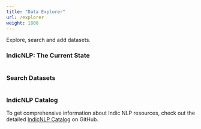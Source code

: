 ```yaml
---
title: "Data Explorer"
url: /explorer
weight: 1800
---
```


Explore, search and add datasets.

### IndicNLP: The Current State


<table id="example2" class="ui table table-bordered dt-responsive no-wrap compact unstackable">
</table>

### Search Datasets


<link rel="stylesheet" href="https://cdn.datatables.net/1.10.22/css/jquery.dataTables.min.css">
<script src="https://code.jquery.com/jquery-3.5.1.min.js"></script>

<script src="https://cdnjs.cloudflare.com/ajax/libs/PapaParse/5.3.0/papaparse.min.js"></script>
<script src="https://cdn.datatables.net/1.10.22/js/jquery.dataTables.min.js"></script>
<style>
    table.dataTable.no-footer {
        border-bottom: 0 !important;
    }

    tfoot {
        display: table-row-group;
    }
    input[type="text"] {
     width: 100%; 
     box-sizing: border-box;
     -webkit-box-sizing:border-box;
     -moz-box-sizing: border-box;
    }


</style>

<script>

    let dataURL = "https://docs.google.com/spreadsheets/d/e/2PACX-1vQGyB-QInM69IoR2nP6pJ_Uc0tA0fRxb1NvDe1F1GvBd7UT9lYW06-DuTjaKTYzmuHbAEPaQR5nhhCb/pub?gid=0&single=true&output=csv";
    let encodedURL = encodeURIComponent(dataURL)
    let proxyURL = `https://api.allorigins.win/raw?url=${encodedURL}`;

    result = Papa.parse(proxyURL, {
        download: true,
        dynamicTyping: true,
        complete: function(results) {
            let data = process_data(results.data);
            let dataset_names = {};
            for (const type in data.datasets) {
                for (const lang in data.datasets[type]) {
                    for (const name of data.datasets[type][lang]) {
                        if (!(name in dataset_names)) {
                            dataset_names[name] = {};
                        }
                        if (!(type in dataset_names[name])) {
                            dataset_names[name][type] = []
                        }
                        dataset_names[name][type].push(lang);
                    }
                }
            }
            let table = [];
            for (const name in dataset_names) {
                for (const type in dataset_names[name]) {
                    table.push([name, type, dataset_names[name][type].sort().join(", "), `<div id="${name}"></div>`]);
                }
            }
            $('#example').DataTable( {
                data: table,
                columns: [
                    { title: "Dataset Name" },
                    { title: "Dataset Type" },
                    { title: "Language" },
                    { title: "Link"}
                ],
                pageLength: 10,
                "lengthChange": false,
                "ordering": false,
                // dom: 'lrtp',
                initComplete: function () {
                    /*
                    $("#example").append(
                        $('<tfoot/>').append( $("#example thead tr").clone() )
                    );
                    $('tfoot').each(function () {
                        $(this).insertAfter($(this).siblings('thead'));
                    });
                    $('#example tfoot th').each( function () {
                        var title = $(this).text();
                        $(this).html( '<div class="ui input"><input type="text" placeholder="Search '+title+'" /></div>' );
                    });

                    // Apply the search
                    window.dt = this;
                    this.api().columns().every( function () {
                        var that = this;
                        $('input', this.footer()).on('keyup change clear', function () {
                            if ( that.search() !== this.value ) {
                                that.search( this.value ).draw();
                            }
                        });
                    });
                    
                    */
                }
            });
            let table2 = [];
            for (const type in data.datasets) {
                let row = [type];
                for (let lang of data.languages) {
                    if (lang in data.datasets[type]) {
                        row.push(`<i class="green icon check"></span>`);
                    } else {
                        row.push(`<i class="red close icon"></i>`);
                    }
                }
                table2.push(row);
                // table2.push([type, Object.keys(data.datasets[type]).join(", ")]);
            }
            let columns =  [{ title: "Dataset Type" }];
            for (let lang of data.languages) {
                columns.push({title: lang});
            }
            $('#example2').DataTable( {
                data: table2,
                columns: columns,
                "lengthChange": false,
                "ordering": false,
                "info":     false,
                "filter": false,
            });

 
        }
    });

    dataURL = "https://docs.google.com/spreadsheets/d/e/2PACX-1vQGyB-QInM69IoR2nP6pJ_Uc0tA0fRxb1NvDe1F1GvBd7UT9lYW06-DuTjaKTYzmuHbAEPaQR5nhhCb/pub?gid=1367132144&single=true&output=csv";
    encodedURL = encodeURIComponent(dataURL)
    proxyURL = `https://api.allorigins.win/raw?url=${encodedURL}`;

    result = Papa.parse(proxyURL, {
        download: true,
        dynamicTyping: true,
        complete: function(results) {
            for (let i = 1; i < results.data.length; i++) {
                $("#" + results.data[i][0]).html(`<a href="${results.data[i][1]}">link</a>`);
            }
        }
    });

    function process_data(data) {
        let languages = data[0].slice(2, 14);
        languages = languages.map(l => l.trim());

        let dataset_types = data.slice(2).map(row => row[0]);

        let datasets = {};
        for (let i = 2; i < data.length; i++) {
            let row = data[i];
            let type = row[0];
            if (!(type in datasets)) {
                datasets[type] = {};
            }
            for (let j = 2; j < languages.length+2; j++) {
                let lang = languages[j-2]
                if (row[j] !== null) {
                    datasets[type][lang] = row[j].split("\n");
                }
            }
        }
        return {
            languages: languages,
            dataset_types: dataset_types,
            datasets: datasets
        };
    }

</script>

<table id="example" class="ui table table-bordered dt-responsive no-wrap compact">
</table>


### IndicNLP Catalog

To get comprehensive information about Indic NLP resources, check out the detailed <a href="https://github.com/AI4Bharat/indicnlp_catalog" target="_blank">IndicNLP Catalog</a> on GitHub. 

